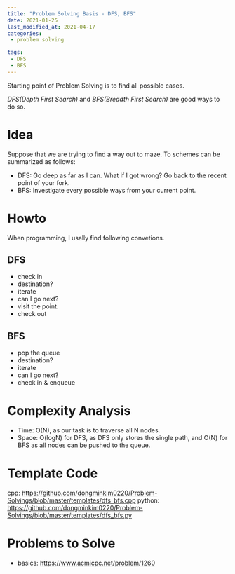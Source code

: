 ```yaml
---
title: "Problem Solving Basis - DFS, BFS"
date: 2021-01-25
last_modified_at: 2021-04-17
categories:
 - problem solving 

tags:
 - DFS
 - BFS
---
```


Starting point of Problem Solving is to find all possible cases.

*DFS(Depth First Search)* and *BFS(Breadth First Search)* are good ways to do so.

# Idea
Suppose that we are trying to find a way out to maze.
To schemes can be summarized as follows:
- DFS: Go deep as far as I can. What if I got wrong? Go back to the recent point of your fork.
- BFS: Investigate every possible ways from your current point.

# Howto
When programming, I usally find following convetions.

## DFS
- check in
- destination?
- iterate
- can I go next?
- visit the point.
- check out

## BFS
- pop the queue
- destination?
- iterate
- can I go next?
- check in & enqueue

# Complexity Analysis
- Time: O(N), as our task is to traverse all N nodes.
- Space: O(logN) for DFS, as DFS only stores the single path, and O(N) for BFS as all nodes can be pushed to the queue.

# Template Code
cpp: <https://github.com/dongminkim0220/Problem-Solvings/blob/master/templates/dfs_bfs.cpp>
python: <https://github.com/dongminkim0220/Problem-Solvings/blob/master/templates/dfs_bfs.py>

# Problems to Solve
- basics: <https://www.acmicpc.net/problem/1260>




